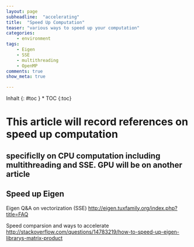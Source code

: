 ```yaml
---
layout: page
subheadline:  "accelerating"
title:  "Speed Up Computation"
teaser: "various ways to speed up your computation"
categories:
    - environment
tags:
    - Eigen
    - SSE
    - multithreading
    - OpenMP
comments: true
show_meta: true

---
```

<div class="panel radius" markdown="1">
Inhalt
{: #toc }
*  TOC
{:toc}
</div>


<h1> This article will record references on speed up computation </h1>
<h2> specificlly on CPU computation including multithreading and SSE. GPU will be on another article </h2>



<h2>  Speed up Eigen </h2> 

Eigen Q&A on vectorization (SSE)
http://eigen.tuxfamily.org/index.php?title=FAQ

Speed comparsion and ways to accelerate
http://stackoverflow.com/questions/14783219/how-to-speed-up-eigen-librarys-matrix-product
